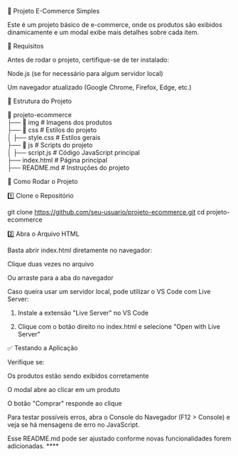 📌 Projeto E-Commerce Simples

Este é um projeto básico de e-commerce, onde os produtos são exibidos dinamicamente e um modal exibe mais detalhes sobre cada item.

🚀 Requisitos

Antes de rodar o projeto, certifique-se de ter instalado:

Node.js (se for necessário para algum servidor local)

Um navegador atualizado (Google Chrome, Firefox, Edge, etc.)


📂 Estrutura do Projeto

📁 projeto-ecommerce  
 ├── 📂 img               # Imagens dos produtos  
 ├── 📂 css               # Estilos do projeto  
 │   ├── style.css        # Estilos gerais  
 ├── 📂 js                # Scripts do projeto  
 │   ├── script.js        # Código JavaScript principal  
 ├── index.html           # Página principal  
 ├── README.md            # Instruções do projeto

🔧 Como Rodar o Projeto

1️⃣ Clone o Repositório

git clone https://github.com/seu-usuario/projeto-ecommerce.git
cd projeto-ecommerce

2️⃣ Abra o Arquivo HTML

Basta abrir index.html diretamente no navegador:

Clique duas vezes no arquivo

Ou arraste para a aba do navegador


Caso queira usar um servidor local, pode utilizar o VS Code com Live Server:

1. Instale a extensão "Live Server" no VS Code


2. Clique com o botão direito no index.html e selecione "Open with Live Server"



✅ Testando a Aplicação

Verifique se:

Os produtos estão sendo exibidos corretamente

O modal abre ao clicar em um produto

O botão "Comprar" responde ao clique


Para testar possíveis erros, abra o Console do Navegador (F12 > Console) e veja se há mensagens de erro no JavaScript.


Esse README.md pode ser ajustado conforme novas funcionalidades forem adicionadas. ****
